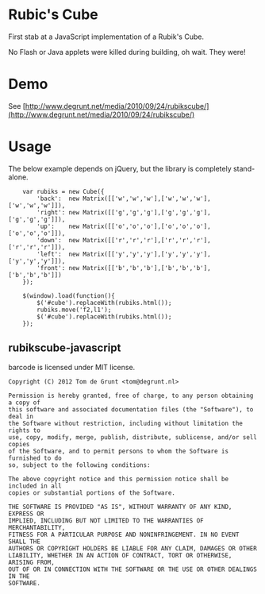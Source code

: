 # Rubic's Cube

First stab at a JavaScript implementation of a Rubik's Cube.

No Flash or Java applets were killed during building, oh wait. They were!

# Demo

See [http://www.degrunt.net/media/2010/09/24/rubikscube/](http://www.degrunt.net/media/2010/09/24/rubikscube/)

# Usage

The below example depends on jQuery, but the library is completely stand-alone.

		var rubiks = new Cube({
			'back':  new Matrix([['w','w','w'],['w','w','w'],['w','w','w']]),
			'right': new Matrix([['g','g','g'],['g','g','g'],['g','g','g']]),
			'up':    new Matrix([['o','o','o'],['o','o','o'],['o','o','o']]),
			'down':  new Matrix([['r','r','r'],['r','r','r'],['r','r','r']]),
			'left':  new Matrix([['y','y','y'],['y','y','y'],['y','y','y']]),
			'front': new Matrix([['b','b','b'],['b','b','b'],['b','b','b']])
		});

		$(window).load(function(){
			$('#cube').replaceWith(rubiks.html());
			rubiks.move('f2,l1');
			$('#cube').replaceWith(rubiks.html());
		});

## rubikscube-javascript

barcode is licensed under MIT license.

	Copyright (C) 2012 Tom de Grunt <tom@degrunt.nl>

	Permission is hereby granted, free of charge, to any person obtaining a copy of
	this software and associated documentation files (the "Software"), to deal in
	the Software without restriction, including without limitation the rights to
	use, copy, modify, merge, publish, distribute, sublicense, and/or sell copies
	of the Software, and to permit persons to whom the Software is furnished to do
	so, subject to the following conditions:

	The above copyright notice and this permission notice shall be included in all
	copies or substantial portions of the Software.

	THE SOFTWARE IS PROVIDED "AS IS", WITHOUT WARRANTY OF ANY KIND, EXPRESS OR
	IMPLIED, INCLUDING BUT NOT LIMITED TO THE WARRANTIES OF MERCHANTABILITY,
	FITNESS FOR A PARTICULAR PURPOSE AND NONINFRINGEMENT. IN NO EVENT SHALL THE
	AUTHORS OR COPYRIGHT HOLDERS BE LIABLE FOR ANY CLAIM, DAMAGES OR OTHER
	LIABILITY, WHETHER IN AN ACTION OF CONTRACT, TORT OR OTHERWISE, ARISING FROM,
	OUT OF OR IN CONNECTION WITH THE SOFTWARE OR THE USE OR OTHER DEALINGS IN THE
	SOFTWARE.